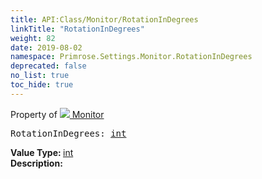 ```yaml
---
title: API:Class/Monitor/RotationInDegrees
linkTitle: "RotationInDegrees"
weight: 82
date: 2019-08-02
namespace: Primrose.Settings.Monitor.RotationInDegrees
deprecated: false
no_list: true
toc_hide: true
---
```

Property of <a href="/docs/api-reference/Class/Monitor"><img src="/icons/silk/default.png"/>&nbsp;Monitor</a>
<pre class="method-declaration">
RotationInDegrees: <a class="type" href="/docs/api-reference/System/Primitives#int32">int</a></pre>
<b>Value Type: </b>
<a class="type" href="/docs/api-reference/System/Primitives#int32">int</a>
<br/>
<b>Description: </b>